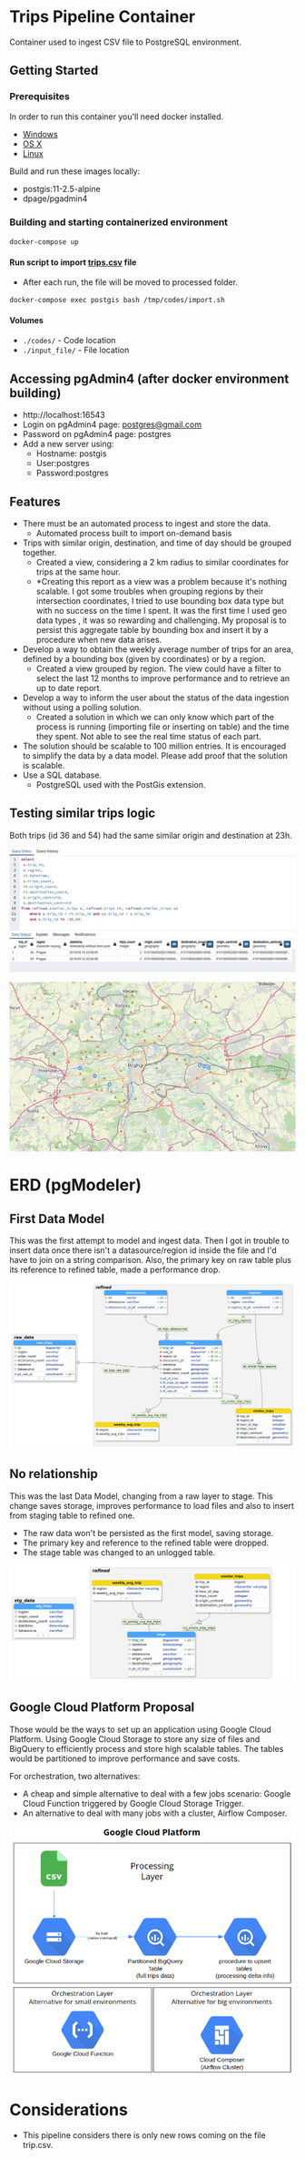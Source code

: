 # Trips Pipeline Container
Container used to ingest CSV file to PostgreSQL environment.

## Getting Started

### Prerequisites


In order to run this container you'll need docker installed.

* [Windows](https://docs.docker.com/desktop/windows/)
* [OS X](https://docs.docker.com/desktop/mac/)
* [Linux](https://docs.docker.com/engine/install/)

Build and run these images locally:
* postgis:11-2.5-alpine
* dpage/pgadmin4

### Building and starting containerized environment
```shell
docker-compose up
```
#### Run script to import [trips.csv](https://github.com/ricardokj/trips-pipeline/blob/9dc2207846ba805cda480a5f83fe56de498c1158/input_file/trips.csv) file
* After each run, the file will be moved to processed folder.
```shell
docker-compose exec postgis bash /tmp/codes/import.sh
```
#### Volumes

* `./codes/` - Code location
* `./input_file/` - File location

## Accessing pgAdmin4 (after docker environment building)
* http://localhost:16543
* Login on pgAdmin4 page: postgres@gmail.com
* Password on pgAdmin4 page: postgres
* Add a new server using:
  * Hostname: postgis
  * User:postgres
  * Password:postgres

## Features
* There must be an automated process to ingest and store the data.
  *  Automated process built to import on-demand basis
* Trips with similar origin, destination, and time of day should be grouped together.
  *  Created a view, considering a 2 km radius to similar coordinates for trips at the same hour.
  *  *Creating this report as a view was a problem because it's nothing scalable. I got some troubles when grouping regions by their intersection coordinates, I tried to use bounding box data type but with no success on the time I spent. It was the first time I used geo data types , it was so rewarding and challenging. My proposal is to persist this aggregate table by bounding box and insert it by a procedure when new data arises.
* Develop a way to obtain the weekly average number of trips for an area, defined by a bounding box (given by coordinates) or by a region.
  * Created a view grouped by region. The view could have a filter to select the last 12 months to improve performance and to retrieve an up to date report.
* Develop a way to inform the user about the status of the data ingestion without using a polling solution.
  * Created a solution in which we can only know which part of the process is running (importing file or inserting on table) and the time they spent. Not able to see the real time status of each part.
* The solution should be scalable to 100 million entries. It is encouraged to simplify the data by a data model. Please add proof that the solution is scalable.
* Use a SQL database.
  * PostgreSQL used with the PostGis extension.

## Testing similar trips logic
Both trips (id 36 and 54) had the same similar origin and destination at 23h.

![similar-trips](misc/img/similar-trips.jpeg "query")

![similar-trips-geo](misc/img/similar-trips-geo.jpeg "geo")


# ERD (pgModeler)
## First Data Model
This was the first attempt to model and ingest data. Then I got in trouble to insert data once there isn't a datasource/region id inside the file and I'd have to join on a string comparison. Also, the primary key on raw table plus its reference to refined table, made a performance drop.

![erd](misc/img/ERD.png "erd")

## No relationship
This was the last Data Model, changing from a raw layer to stage. This change saves storage, improves performance to load files and also to insert from staging table to refined one.
* The raw data won't be persisted as the first model, saving storage. 
* The primary key and reference to the refined table were dropped.
* The stage table was changed to an unlogged table.

![erd](misc/img/ERD_no_relationship.png "erd_v2")

## Google Cloud Platform Proposal
Those would be the ways to set up an application using Google Cloud Platform. 
Using Google Cloud Storage to store any size of files and BigQuery to efficiently process and store high scalable tables. The tables would be partitioned to improve performance and save costs.

For orchestration, two alternatives:
* A cheap and simple alternative to deal with a few jobs scenario: Google Cloud Function triggered by Google Cloud Storage Trigger.
* An alternative to deal with many jobs with a cluster, Airflow Composer.

![GCP](misc/img/Google_Cloud_proposal.png "GCP")

# Considerations
* This pipeline considers there is only new rows coming on the file trip.csv.
